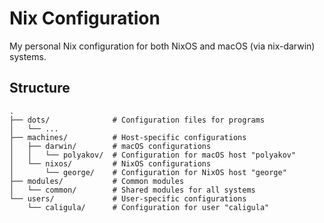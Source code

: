 # Nix Configuration

My personal Nix configuration for both NixOS and macOS (via nix-darwin) systems.

## Structure

```
.
├── dots/              # Configuration files for programs
│   └── ...
├── machines/          # Host-specific configurations
│   ├── darwin/        # macOS configurations
│   │   └── polyakov/  # Configuration for macOS host "polyakov"
│   └── nixos/         # NixOS configurations
│       └── george/    # Configuration for NixOS host "george"
├── modules/           # Common modules
│   └── common/        # Shared modules for all systems
└── users/             # User-specific configurations
    └── caligula/      # Configuration for user "caligula"
```

